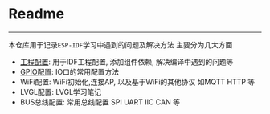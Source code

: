 # Readme
----

本仓库用于记录`ESP-IDF`学习中遇到的问题及解决方法
主要分为几大方面

- [工程配置](./Project-Configure/Readme.md): 用于IDF工程配置, 添加组件依赖, 解决编译中遇到的问题等
- [GPIO配置](./GPIO/Readme.md): IO口的常用配置方法
- WiFi配置: WiFi初始化,连接AP, 以及基于WiFi的其他协议 如MQTT HTTP 等
- LVGL配置: LVGL学习笔记
- BUS总线配置: 常用总线配置 SPI UART IIC CAN 等